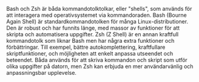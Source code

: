 Bash och Zsh är båda kommandotolktolkar, eller "shells", som används för att interagera med operativsystemet via kommandoraden.
Bash (Bourne Again Shell) är standardkommandotolken för många Linux-distributioner. Den är robust och har funnits länge, med massor av funktioner för att skripta och automatisera uppgifter.
Zsh (Z Shell) är en annan kraftfull kommandotolk som liknar Bash men har några extra funktioner och förbättringar. Till exempel, bättre autokomplettering, kraftfullare skriptfunktioner, och möjligheten att enkelt anpassa utseendet och beteendet.
Båda används för att skriva kommandon och skript som utför olika uppgifter på datorn, men Zsh kan erbjuda en mer användarvänlig och anpassningsbar upplevelse.
